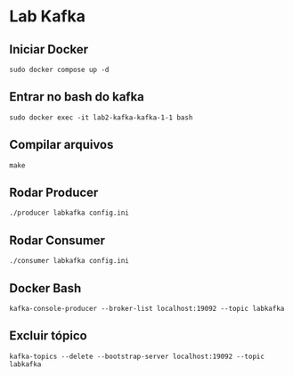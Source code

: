 # Lab Kafka
## Iniciar Docker
`sudo docker compose up -d`

## Entrar no bash do kafka
`sudo docker exec -it lab2-kafka-kafka-1-1 bash`

## Compilar arquivos
`make`

## Rodar Producer
`./producer labkafka config.ini`

## Rodar Consumer
`./consumer labkafka config.ini`

## Docker Bash
`kafka-console-producer --broker-list localhost:19092 --topic labkafka`

## Excluir tópico
`kafka-topics --delete --bootstrap-server localhost:19092 --topic labkafka`